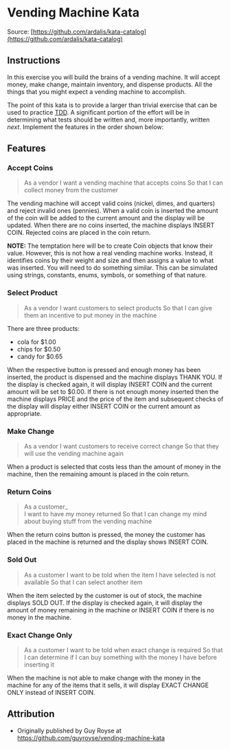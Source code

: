 Vending Machine Kata
====================

Source: [https://github.com/ardalis/kata-catalog](https://github.com/ardalis/kata-catalog)

## Instructions

In this exercise you will build the brains of a vending machine.  It will accept money, make change, maintain
inventory, and dispense products.  All the things that you might expect a vending machine to accomplish.

The point of this kata is to provide a larger than trivial exercise that can be used to practice [TDD](https://deviq.com/practices/test-driven-development).  A significant
portion of the effort will be in determining what tests should be written and, more importantly, written *next*. Implement the features in the order shown below:

## Features

### Accept Coins

> As a vendor
> I want a vending machine that accepts coins
> So that I can collect money from the customer

The vending machine will accept valid coins (nickel, dimes, and quarters) and reject invalid ones (pennies).  When a
valid coin is inserted the amount of the coin will be added to the current amount and the display will be updated.
When there are no coins inserted, the machine displays INSERT COIN.  Rejected coins are placed in the coin return.

**NOTE:** The temptation here will be to create Coin objects that know their value.  However, this is not how a real
vending machine works.  Instead, it identifies coins by their weight and size and then assigns a value to what
was inserted.  You will need to do something similar.  This can be simulated using strings, constants, enums,
symbols, or something of that nature.

### Select Product

> As a vendor
> I want customers to select products
> So that I can give them an incentive to put money in the machine

There are three products:

- cola for $1.00
- chips for $0.50
- candy for $0.65

When the respective button is pressed and enough money has been inserted, the product is dispensed and the machine displays THANK YOU. If the display is checked again, it will display INSERT COIN and the current amount will be set to $0.00. If there is not enough money inserted then the machine displays PRICE and the price of the item and subsequent checks of the display will display either INSERT COIN or the current amount as appropriate.

### Make Change

> As a vendor
> I want customers to receive correct change
> So that they will use the vending machine again

When a product is selected that costs less than the amount of money in the machine, then the remaining amount is placed in the coin return.

### Return Coins

> As a customer_  
> I want to have my money returned
> So that I can change my mind about buying stuff from the vending machine

When the return coins button is pressed, the money the customer has placed in the machine is returned and the display shows INSERT COIN.

### Sold Out

> As a customer
> I want to be told when the item I have selected is not available
> So that I can select another item

When the item selected by the customer is out of stock, the machine displays SOLD OUT. If the display is checked again, it will display the amount of money remaining in the machine or INSERT COIN if there is no money in the machine.

### Exact Change Only

> As a customer
> I want to be told when exact change is required
> So that I can determine if I can buy something with the money I have before inserting it

When the machine is not able to make change with the money in the machine for any of the items that it sells, it will
display EXACT CHANGE ONLY instead of INSERT COIN.

## Attribution

- Originally published by Guy Royse at https://github.com/guyroyse/vending-machine-kata
